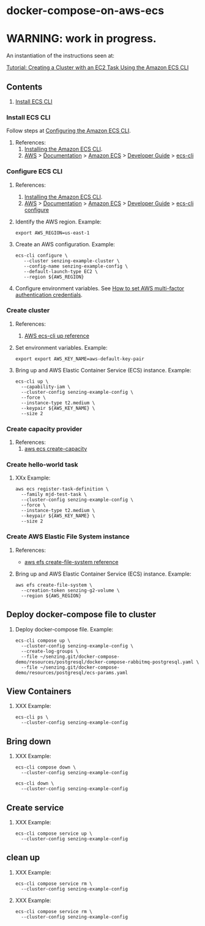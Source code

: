 # docker-compose-on-aws-ecs

# WARNING: work in progress.

An instantiation of the instructions seen at:

[Tutorial: Creating a Cluster with an EC2 Task Using the Amazon ECS CLI](https://docs.aws.amazon.com/AmazonECS/latest/developerguide/ecs-cli-tutorial-ec2.html)

## Contents

1. [Install ECS CLI](#install-ecs-cli)

### Install ECS CLI

Follow steps at
[Configuring the Amazon ECS CLI](https://docs.aws.amazon.com/AmazonECS/latest/developerguide/ECS_CLI_installation.html).

1. References:
    1. [Installing the Amazon ECS CLI](https://docs.aws.amazon.com/AmazonECS/latest/developerguide/ECS_CLI_installation.html).
    1. [AWS](https://aws.amazon.com/)
       &gt; [Documentation](https://docs.aws.amazon.com/index.html)
       &gt; [Amazon ECS](https://docs.aws.amazon.com/ecs/index.html)
       &gt; [Developer Guide](https://docs.aws.amazon.com/AmazonECS/latest/developerguide/Welcome.html)
       &gt; [ecs-cli](https://docs.aws.amazon.com/AmazonECS/latest/developerguide/cmd-ecs-cli.html)

### Configure ECS CLI

1. References:
    1. [Installing the Amazon ECS CLI](https://docs.aws.amazon.com/AmazonECS/latest/developerguide/ECS_CLI_installation.html).
    1. [AWS](https://aws.amazon.com/)
       &gt; [Documentation](https://docs.aws.amazon.com/index.html)
       &gt; [Amazon ECS](https://docs.aws.amazon.com/ecs/index.html)
       &gt; [Developer Guide](https://docs.aws.amazon.com/AmazonECS/latest/developerguide/Welcome.html)
       &gt; [ecs-cli configure](https://docs.aws.amazon.com/AmazonECS/latest/developerguide/cmd-ecs-cli-configure.html)

1. Identify the AWS region.
   Example:

    ```console
    export AWS_REGION=us-east-1
    ```

1. Create an AWS configuration.
   Example:

    ```console
    ecs-cli configure \
       --cluster senzing-example-cluster \
       --config-name senzing-example-config \
       --default-launch-type EC2 \
       --region ${AWS_REGION}
    ```

1. Configure environment variables.
   See [How to set AWS multi-factor authentication credentials](../../HOWTO/set-aws-mfa-credentials.md).

### Create cluster

1. References:
    1. [AWS ecs-cli up reference](https://docs.aws.amazon.com/AmazonECS/latest/developerguide/cmd-ecs-cli-up.html)

1. Set environment variables.
   Example:

    ```console
    export export AWS_KEY_NAME=aws-default-key-pair
    ```

1. Bring up and AWS Elastic Container Service (ECS) instance.
   Example:

    ```console
    ecs-cli up \
      --capability-iam \
      --cluster-config senzing-example-config \
      --force \
      --instance-type t2.medium \
      --keypair ${AWS_KEY_NAME} \
      --size 2
    ```

### Create capacity provider

1. References:
    1. [aws ecs create-capacity](https://docs.aws.amazon.com/cli/latest/reference/ecs/create-capacity-provider.html)


### Create hello-world task

1. XXx
   Example:

    ```console
    aws ecs register-task-definition \
      --family mjd-test-task \
      --cluster-config senzing-example-config \
      --force \
      --instance-type t2.medium \
      --keypair ${AWS_KEY_NAME} \
      --size 2
    ```

### Create AWS Elastic File System instance

1. References:

    - [aws efs create-file-system reference](https://docs.aws.amazon.com/cli/latest/reference/efs/create-file-system.html)


1. Bring up and AWS Elastic Container Service (ECS) instance.
   Example:

    ```console
    aws efs create-file-system \
      --creation-token senzing-g2-volume \
      --region ${AWS_REGION}
    ```

## Deploy docker-compose file to cluster

1. Deploy docker-compose file.
   Example:

    ```console
    ecs-cli compose up \
      --cluster-config senzing-example-config \
      --create-log-groups \
      --file ~/senzing.git/docker-compose-demo/resources/postgresql/docker-compose-rabbitmq-postgresql.yaml \
      --file ~/senzing.git/docker-compose-demo/resources/postgresql/ecs-params.yaml
    ```

## View Containers

1. XXX
   Example:

    ```console
    ecs-cli ps \
      --cluster-config senzing-example-config
    ```

## Bring down

1. XXX
   Example:

    ```console
    ecs-cli compose down \
      --cluster-config senzing-example-config
    ```

    ```console
    ecs-cli down \
      --cluster-config senzing-example-config
    ```

## Create service

1. XXX
   Example:

    ```console
    ecs-cli compose service up \
      --cluster-config senzing-example-config
    ```


## clean up

1. XXX
   Example:

    ```console
    ecs-cli compose service rm \
      --cluster-config senzing-example-config
    ```

1. XXX
   Example:

    ```console
    ecs-cli compose service rm \
      --cluster-config senzing-example-config
    ```
